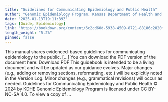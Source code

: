 ```yaml
---
title: "Guidelines for Communicating Epidemiology and Public Health"
author: "Genomic Epidemiology Program, Kansas Department of Health and Environment"
date: "2025-01-13T19:11:39Z"
tags: [Guide, Epidemiology]
link: "https://bookdown.org/content/6c2cd60d-5938-4509-8721-88186c2820f7/"
length_weight: "5.2%"
pinned: false
---
```


This manual shares evidenced-based guidelines for communicating epidemiology to the public. [...] You can download the PDF version of the document here: Download PDF This guidebook is intended to be a living document and will be updated as our guidance evolves. Major changes (e.g., adding or removing sections, reformatting, etc.) will be explicitly noted in the Version Log. Minor changes (e.g., grammatical revisions) will occur as needed. Guidelines for Communicating Epidemiology and Public Health © 2024 by KDHE Genomic Epidemiology Program is licensed under CC BY-NC-SA 4.0. To view a copy of  ...
